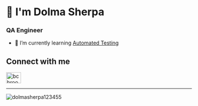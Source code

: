 # 👋 I'm Dolma Sherpa
### QA Engineer

- 🌱 I’m currently learning [Automated Testing](https://www.atlassian.com/continuous-delivery/software-testing/automated-testing)

## Connect with me
<p align="left">
<a href="https://www.linkedin.com/in/dolma-sherpa-b516a3188" target="blank"><img align="center" src="https://raw.githubusercontent.com/rahuldkjain/github-profile-readme-generator/master/src/images/icons/Social/linked-in-alt.svg" alt="bcbrookman" height="30" width="40" /></a>
</p>


---
<p align="left"> <img src="https://komarev.com/ghpvc/?username=dolmasherpa123455&label=Profile%20views&color=0e75b6&style=flat" alt="dolmasherpa123455" /> </p>
